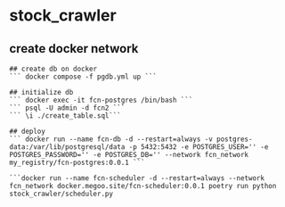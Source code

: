 # stock_crawler

## create docker network
```
## create db on docker 
``` docker compose -f pgdb.yml up ```

## initialize db
``` docker exec -it fcn-postgres /bin/bash ```
``` psql -U admin -d fcn2 ```
``` \i ./create_table.sql```

## deploy
``` docker run --name fcn-db -d --restart=always -v postgres-data:/var/lib/postgresql/data -p 5432:5432 -e POSTGRES_USER='' -e POSTGRES_PASSWORD='' -e POSTGRES_DB='' --network fcn_network my_registry/fcn-postgres:0.0.1 ```

```docker run --name fcn-scheduler -d --restart=always --network fcn_network docker.megoo.site/fcn-scheduler:0.0.1 poetry run python stock_crawler/scheduler.py
```

